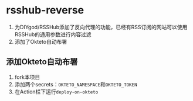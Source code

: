 # rsshub-reverse
1. 为DIYgod/RSSHub添加了反向代理的功能，已经有RSS订阅的网站可以使用RSSHub的通用参数进行内容过滤
2. 添加了Okteto自动布署

## 添加Okteto自动布署
1. fork本项目
2. 添加两个secrets：`OKTETO_NAMESPACE`和`OKTETO_TOKEN`
3. 在Action栏下运行`deploy-on-okteto`
